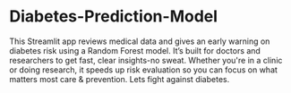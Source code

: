 # Diabetes-Prediction-Model
This Streamlit app reviews medical data and gives an early warning on diabetes risk using a Random Forest model. It’s built for doctors and researchers to get fast, clear insights-no sweat. Whether you're in a clinic or doing research, it speeds up risk evaluation so you can focus on what matters most care &amp; prevention. Lets fight against diabetes.
